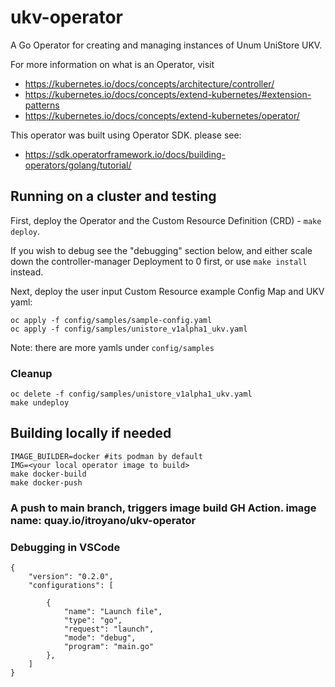 # ukv-operator
A Go Operator for creating and managing instances of Unum UniStore UKV.

For more information on what is an Operator, visit 
- https://kubernetes.io/docs/concepts/architecture/controller/
- https://kubernetes.io/docs/concepts/extend-kubernetes/#extension-patterns
- https://kubernetes.io/docs/concepts/extend-kubernetes/operator/

This operator was built using Operator SDK. please see: 
- https://sdk.operatorframework.io/docs/building-operators/golang/tutorial/


## Running on a cluster and testing

First, deploy the Operator and the Custom Resource Definition (CRD) - `make deploy`.

If you wish to debug see the "debugging" section below, and either scale down the controller-manager Deployment to 0 first, or use `make install` instead.

Next, deploy the user input Custom Resource example Config Map and UKV yaml:
```
oc apply -f config/samples/sample-config.yaml
oc apply -f config/samples/unistore_v1alpha1_ukv.yaml 
```
Note: there are more yamls under `config/samples`

### Cleanup
```
oc delete -f config/samples/unistore_v1alpha1_ukv.yaml 
make undeploy
```

## Building locally if needed
```
IMAGE_BUILDER=docker #its podman by default
IMG=<your local operator image to build>
make docker-build
make docker-push
```

### A push to main branch, triggers image build GH Action. image name: quay.io/itroyano/ukv-operator

### Debugging in VSCode
```
{
    "version": "0.2.0",
    "configurations": [
        
        {
            "name": "Launch file",
            "type": "go",
            "request": "launch",
            "mode": "debug",
            "program": "main.go"
        },
    ]
}
```